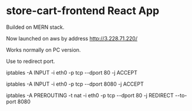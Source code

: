 # store-cart-frontend React App
Builded on MERN stack.


Now launched on aws by address http://3.228.71.220/

Works normally on PC version.

Use to redirect port.

iptables -A INPUT -i eth0 -p tcp --dport 80 -j ACCEPT

iptables -A INPUT -i eth0 -p tcp --dport 8080 -j ACCEPT

iptables -A PREROUTING -t nat -i eth0 -p tcp --dport 80 -j REDIRECT --to-port 8080

